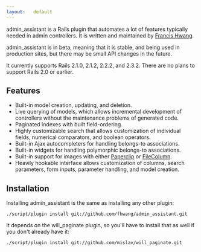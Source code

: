 ```yaml
---
layout:   default
---
```


admin\_assistant is a Rails plugin that automates a lot of features typically needed in admin controllers. It is written and maintained by [Francis Hwang][fhwang].

admin\_assistant is in beta, meaning that it is stable, and being used in production sites, but there may be small API changes in the future.

It currently supports Rails 2.1.0, 2.1.2, 2.2.2, and 2.3.2. There are no plans to support Rails 2.0 or earlier.


## Features

* Built-in model creation, updating, and deletion.
* Live querying of models, which allows incremental development of controllers without the maintenance problems of generated code.
* Paginated indexes with built field-ordering.
* Highly customizable search that allows customization of individual fields, numerical comparators, and boolean operators.
* Built-in Ajax autocompleters for handling belongs-to associations.
* Built-in widgets for handling polymorphic belongs-to associations.
* Built-in support for images with either [Paperclip](http://thoughtbot.com/projects/paperclip) or [FileColumn](http://www.kanthak.net/opensource/file_column/).
* Heavily hookable interface allows customization of columns, search parameters, form inputs, parameter handling, and model creation.


## Installation

Installing admin\_assistant is the same as installing any other plugin:

    ./script/plugin install git://github.com/fhwang/admin_assistant.git

It depends on the will\_paginate plugin, so you'll have to install that as well if you don't already have it:

    ./script/plugin install git://github.com/mislav/will_paginate.git


[afarrill]: http://github.com/alexfarrill
[fhwang]: http://fhwang.net/
[mcelona]: http://github.com/mcelona
